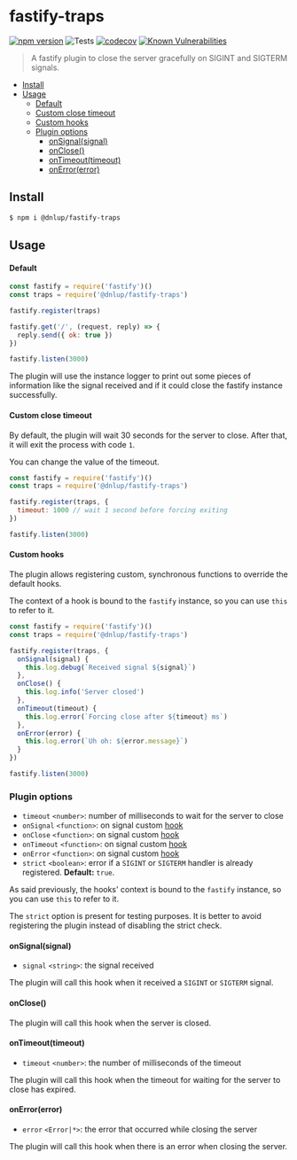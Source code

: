 # fastify-traps

[![npm version](https://badge.fury.io/js/%40dnlup%2Ffastify-traps.svg)](https://badge.fury.io/js/%40dnlup%2Ffastify-traps)
![Tests](https://github.com/dnlup/fastify-traps/workflows/Tests/badge.svg)
[![codecov](https://codecov.io/gh/dnlup/fastify-traps/branch/next/graph/badge.svg?token=93VKYKIKCJ)](https://codecov.io/gh/dnlup/fastify-traps)
[![Known Vulnerabilities](https://snyk.io/test/github/dnlup/fastify-traps/badge.svg?targetFile=package.json)](https://snyk.io/test/github/dnlup/fastify-traps?targetFile=package.json)

> A fastify plugin to close the server gracefully on SIGINT and SIGTERM signals.

<!-- toc -->

- [Install](#install)
- [Usage](#usage)
    + [Default](#default)
    + [Custom close timeout](#custom-close-timeout)
    + [Custom hooks](#custom-hooks)
  * [Plugin options](#plugin-options)
    + [onSignal(signal)](#onsignalsignal)
    + [onClose()](#onclose)
    + [onTimeout(timeout)](#ontimeouttimeout)
    + [onError(error)](#onerrorerror)

<!-- tocstop -->

## Install

```bash
$ npm i @dnlup/fastify-traps
```

## Usage

#### Default

```js
const fastify = require('fastify')()
const traps = require('@dnlup/fastify-traps')

fastify.register(traps)

fastify.get('/', (request, reply) => {
  reply.send({ ok: true })
})

fastify.listen(3000)
```

The plugin will use the instance logger to print out some pieces of information like the signal received
and if it could close the fastify instance successfully.

#### Custom close timeout

By default, the plugin will wait 30 seconds for the server to close. After that, it will exit the process with code `1`.

You can change the value of the timeout.

```js
const fastify = require('fastify')()
const traps = require('@dnlup/fastify-traps')

fastify.register(traps, {
  timeout: 1000 // wait 1 second before forcing exiting
})

fastify.listen(3000)
```

#### Custom hooks

The plugin allows registering custom, synchronous functions to override the default hooks.

The context of a hook is bound to the `fastify` instance, so you can use `this` to refer to it.

```js
const fastify = require('fastify')()
const traps = require('@dnlup/fastify-traps')

fastify.register(traps, {
  onSignal(signal) {
    this.log.debug(`Received signal ${signal}`)
  },
  onClose() {
    this.log.info('Server closed')
  },
  onTimeout(timeout) {
    this.log.error(`Forcing close after ${timeout} ms`)
  },
  onError(error) {
    this.log.error(`Uh oh: ${error.message}`)
  }
})

fastify.listen(3000)
```

### Plugin options

* `timeout` `<number>`: number of milliseconds to wait for the server to close
* `onSignal` `<function>`: on signal custom [hook](#onsignal)
* `onClose` `<function>`: on signal custom [hook](#onclose)
* `onTimeout` `<function>`: on signal custom [hook](#ontimeout)
* `onError` `<function>`: on signal custom [hook](#onerror)
* `strict` `<boolean>`: error if a `SIGINT` or `SIGTERM` handler is already registered. **Default:** `true`.

As said previously, the hooks' context is bound to the `fastify` instance, so you can use `this` to refer to it.

The `strict` option is present for testing purposes. It is better to avoid registering the plugin instead of disabling the strict check.

#### onSignal(signal)

* `signal` `<string>`: the signal received

The plugin will call this hook when it received a `SIGINT` or `SIGTERM` signal.

#### onClose()

The plugin will call this hook when the server is closed.


#### onTimeout(timeout)

* `timeout` `<number>`: the number of milliseconds of the timeout

The plugin will call this hook when the timeout for waiting for the server to close has expired.

#### onError(error)

* `error` `<Error|*>`: the error that occurred while closing the server

The plugin will call this hook when there is an error when closing the server.
